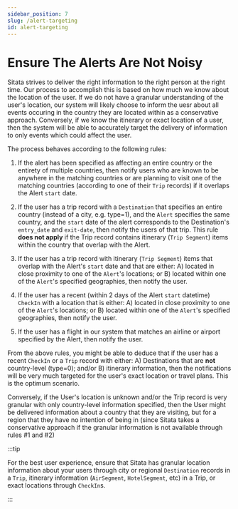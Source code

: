 ```yaml
---
sidebar_position: 7
slug: /alert-targeting
id: alert-targeting
---
```


# Ensure The Alerts Are Not Noisy

Sitata strives to deliver the right information to the right person at the right time. Our process to accomplish this is based on how much we know about the location of the user. If we do not have a granular understanding of the user's location, our system will likely choose to inform the uesr about all events occuring in the country they are located within as a conservative approach. Conversely, if we know the itinerary or exact location of a user, then the system will be able to accurately target the delivery of information to only events which could affect the user.

The process behaves according to the following rules:


1. If the alert has been specified as affecting an entire country or the entirety of multiple countries, then notify users who are known to be anywhere in the matching countries or are planning to visit one of the matching countries (according to one of their `Trip` records) if it overlaps the Alert `start` date.

2. If the user has a trip record with a `Destination` that specifies an entire country (instead of a city, e.g. type=1), and the `Alert` specifies the same country, and the `start` date of the alert corresponds to the Destination's `entry_date` and `exit-date`, then notify the users of that trip. This rule **does not apply** if the Trip record contains itinerary (`Trip Segment`) items within the country that overlap with the Alert.

3. If the user has a trip record with itinerary (`Trip Segment`) items that overlap with the Alert's `start` date and that are either: A) located in close proximity to one of the `Alert`'s locations; or B) located within one of the `Alert`'s specified geographies, then notify the user.

4. If the user has a recent (within 2 days of the Alert `start` datetime) `CheckIn` with a location that is either: A) located in close proximity to one of the `Alert`'s locations; or B) located within one of the `Alert`'s specified geographies, then notify the user.

5. If the user has a flight in our system that matches an airline or airport specified by the Alert, then notify the user.

From the above rules, you might be able to deduce that if the user has a recent `CheckIn` or a `Trip` record with either: A) Destinations that are **not** country-level (type=0); and/or B) itinerary information, then the notifications will be very much targeted for the user's exact location or travel plans. This is the optimum scenario.

Conversely, if the User's location is unknown and/or the Trip record is very granular with only country-level information specified, then the User might be delivered information about a country that they are visiting, but for a region that they have no intention of being in (since Sitata takes a conservative approach if the granular information is not available through rules #1 and #2)

:::tip

For the best user experience, ensure that Sitata has granular location information about your users through city or regional `Destination` records in a `Trip`, itinerary information (`AirSegment`, `HotelSegment`, etc) in a Trip, or exact locations through `CheckIn`s.

:::
